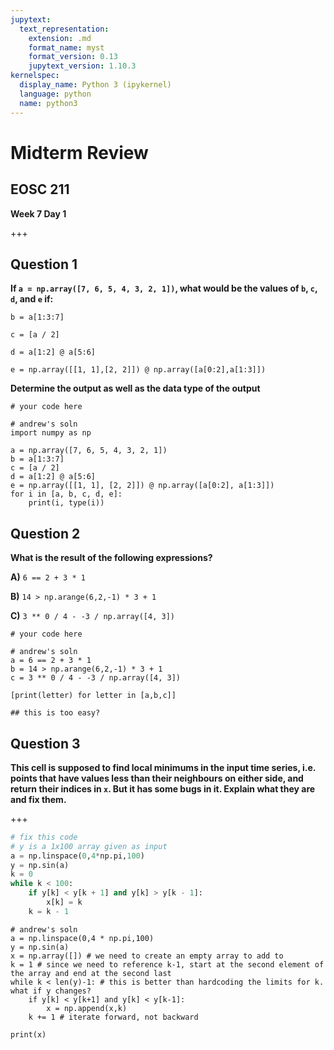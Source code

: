 ```yaml
---
jupytext:
  text_representation:
    extension: .md
    format_name: myst
    format_version: 0.13
    jupytext_version: 1.10.3
kernelspec:
  display_name: Python 3 (ipykernel)
  language: python
  name: python3
---
```


# Midterm Review

## EOSC 211

**Week 7 Day 1**

+++

## Question 1

**If  `a = np.array([7, 6, 5, 4, 3, 2, 1])`, what would be the values of  `b`, `c`, `d`, and `e` if:** 


`b = a[1:3:7]`

`c = [a / 2]`

`d = a[1:2] @ a[5:6]`

`e = np.array([[1, 1],[2, 2]]) @ np.array([a[0:2],a[1:3]])`

**Determine the output as well as the data type of the output**

```{code-cell} ipython3
# your code here
```

```{code-cell} ipython3
# andrew's soln
import numpy as np

a = np.array([7, 6, 5, 4, 3, 2, 1])
b = a[1:3:7]
c = [a / 2]
d = a[1:2] @ a[5:6]
e = np.array([[1, 1], [2, 2]]) @ np.array([a[0:2], a[1:3]])
for i in [a, b, c, d, e]:
    print(i, type(i))
```

## Question 2

**What is the result of the following expressions?**

**A)** `6 == 2 + 3 * 1`

**B)** `14 > np.arange(6,2,-1) * 3 + 1`

**C)** `3 ** 0 / 4 - -3 / np.array([4, 3])`

```{code-cell} ipython3
# your code here
```

```{code-cell} ipython3
# andrew's soln
a = 6 == 2 + 3 * 1
b = 14 > np.arange(6,2,-1) * 3 + 1
c = 3 ** 0 / 4 - -3 / np.array([4, 3])

[print(letter) for letter in [a,b,c]]

## this is too easy?
```

## Question 3

**This cell is supposed to find local minimums in the input time series, i.e. points that have values less than their neighbours on either side, and return their indices in `x`. But it has some bugs in it. Explain what they are and fix them.**

+++

```python
# fix this code
# y is a 1x100 array given as input
a = np.linspace(0,4*np.pi,100)
y = np.sin(a)
k = 0
while k < 100:
    if y[k] < y[k + 1] and y[k] > y[k - 1]:
        x[k] = k
    k = k - 1
```

```{code-cell} ipython3
# andrew's soln
a = np.linspace(0,4 * np.pi,100)
y = np.sin(a)
x = np.array([]) # we need to create an empty array to add to
k = 1 # since we need to reference k-1, start at the second element of the array and end at the second last
while k < len(y)-1: # this is better than hardcoding the limits for k. what if y changes?
    if y[k] < y[k+1] and y[k] < y[k-1]:
        x = np.append(x,k) 
    k += 1 # iterate forward, not backward

print(x)
```
